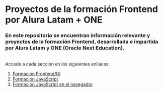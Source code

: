 # Proyectos de la formación Frontend por Alura Latam + ONE

### En este repositorio se encuentran información relevante y proyectos de la formación Frontend, desarrollada e impartida por Alura Latam y ONE (Oracle Next Education).
<br>
Accede a cada sección en los siguientes enllaces:  
<br>

1. [Formación Frontend/UI](01_FrontendUI)
2. [Formación JavaScript](02_JavaScript)
3. [Formación JavaScript en el navegador](03_JavaScript_en_el_Navegador)